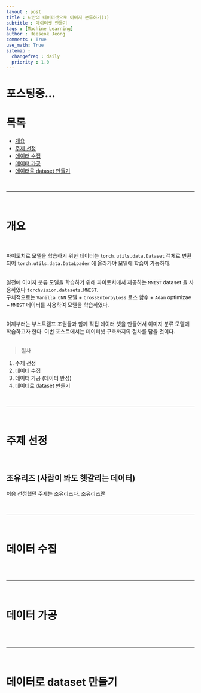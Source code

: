 ```yaml
---
layout : post
title : 나만의 데이터셋으로 이미지 분류하기(1) 
subtitle : 데이터셋 만들기
tags : [Machine Learning]
author : Heeseok Jeong
comments : True
use_math: True
sitemap :
  changefreq : daily
  priority : 1.0
---
```


# 포스팅중...

# 목록

- [개요](#개요)
- [주제 선정](#주제-선정)
- [데이터 수집](#데이터-수집)
- [데이터 가공](#데이터-가공)
- [데이터로 dataset 만들기](#데이터로-dataset-만들기)

<br>
<hr>
<br>

# 개요  
<br>

파이토치로 모델을 학습하기 위한 데이터는 `torch.utils.data.Dataset` 객체로 변환되어 `torch.utils.data.DataLoader` 에 올라가야 모델에 학습이 가능하다.  
<br>

일전에 이미지 분류 모델을 학습하기 위해 파이토치에서 제공하는 `MNIST` dataset 을 사용하였다 `torchvision.datasets.MNIST`.  
구체적으로는 `Vanilla CNN` 모델 + `CrossEntorpyLoss` 로스 함수 + `Adam` optimizae + `MNIST` 데이터를 사용하여 모델을 학습하였다.  
<br>
  
이제부터는 부스트캠프 조원들과 함께 직접 데이터 셋을 만들어서 이미지 분류 모델에 학습하고자 한다. 이번 포스트에서는 데이터셋 구축까지의 절차를 담을 것이다.   
<br> 
  
> 절차  
  1) 주제 선정  
  2) 데이터 수집  
  3) 데이터 가공 (데이터 완성)  
  4) 데이터로 dataset 만들기

<br>
<hr>
<br>

# 주제 선정
<br>

## 조유리즈 (사람이 봐도 헷갈리는 데이터)

처음 선정했던 주제는 조유리즈다. 조유리즈란 

<br>
<hr>
<br>

# 데이터 수집
<br>


<br>
<hr>
<br>

# 데이터 가공
<br>


<br>
<hr>
<br>

# 데이터로 dataset 만들기 
<br>



